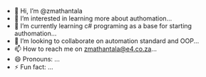 - 👋 Hi, I’m @zmathantala
- 👀 I’m interested in learning more about authomation...
- 🌱 I’m currently learning c# programing  as a base for starting authomation...
- 💞️ I’m looking to collaborate on automation standard and OOP...
- 📫 How to reach me on zmathantala@e4.co.za...
- 😄 Pronouns: ...
- ⚡ Fun fact: ...

<!---
zmathantala/zmathantala is a ✨ special ✨ repository because its `README.md` (this file) appears on your GitHub profile.
You can click the Preview link to take a look at your changes.
--->
